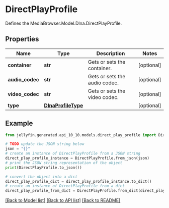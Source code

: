 # DirectPlayProfile

Defines the MediaBrowser.Model.Dlna.DirectPlayProfile.

## Properties

Name | Type | Description | Notes
------------ | ------------- | ------------- | -------------
**container** | **str** | Gets or sets the container. | [optional] 
**audio_codec** | **str** | Gets or sets the audio codec. | [optional] 
**video_codec** | **str** | Gets or sets the video codec. | [optional] 
**type** | [**DlnaProfileType**](DlnaProfileType.md) |  | [optional] 

## Example

```python
from jellyfin.generated.api_10_10.models.direct_play_profile import DirectPlayProfile

# TODO update the JSON string below
json = "{}"
# create an instance of DirectPlayProfile from a JSON string
direct_play_profile_instance = DirectPlayProfile.from_json(json)
# print the JSON string representation of the object
print(DirectPlayProfile.to_json())

# convert the object into a dict
direct_play_profile_dict = direct_play_profile_instance.to_dict()
# create an instance of DirectPlayProfile from a dict
direct_play_profile_from_dict = DirectPlayProfile.from_dict(direct_play_profile_dict)
```
[[Back to Model list]](../README.md#documentation-for-models) [[Back to API list]](../README.md#documentation-for-api-endpoints) [[Back to README]](../README.md)


